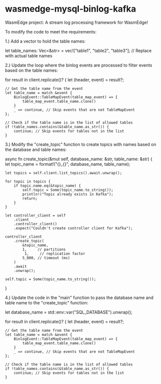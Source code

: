 # wasmedge-mysql-binlog-kafka
WasmEdge project: A stream log processing framework for WasmEdge! 

To modify the code to meet the requirements:

1.)  Add a vector to hold the table names:

let table_names: Vec<&str> = vec!["table1", "table2", "table3"];  // Replace with actual table names


2.)  Update the loop where the binlog events are processed to filter events based on the table names:

for result in client.replicate()? {
    let (header, event) = result?;
    
    // Get the table name from the event
    let table_name = match &event {
        BinlogEvent::TableMapEvent(table_map_event) => {
            table_map_event.table_name.clone()
        }
        _ => continue, // Skip events that are not TableMapEvent
    };

    // Check if the table name is in the list of allowed tables
    if !table_names.contains(&table_name.as_str()) {
        continue; // Skip events for tables not in the list
    }
    

3.)  Modify the "create_topic" function to create topics with names based on the database and table names:

async fn create_topic(&mut self, database_name: &str, table_name: &str) {
    let topic_name = format!("{}_{}", database_name, table_name);

    let topics = self.client.list_topics().await.unwrap();

    for topic in topics {
        if topic.name.eq(&topic_name) {
            self.topic = Some(topic_name.to_string());
            println!("Topic already exists in Kafka");
            return;
        }
    }

    let controller_client = self
        .client
        .controller_client()
        .expect("Couldn't create controller client for Kafka");

    controller_client
        .create_topic(
            &topic_name,
            1,     // partitions
             1,     // replication factor
            5_000, // timeout (ms)
        )
        .await
        .unwrap();

    self.topic = Some(topic_name.to_string());
}


4.)  Update the code in the "main" function to pass the database name and table name to the "create_topic" function:

let database_name = std::env::var("SQL_DATABASE").unwrap();

for result in client.replicate()? {
    let (header, event) = result?;

    // Get the table name from the event
    let table_name = match &event {
        BinlogEvent::TableMapEvent(table_map_event) => {
            table_map_event.table_name.clone()
        }
        _ => continue, // Skip events that are not TableMapEvent
    };

    // Check if the table name is in the list of allowed tables
    if !table_names.contains(&table_name.as_str()) {
        continue; // Skip events for tables not in the list
    }

  
